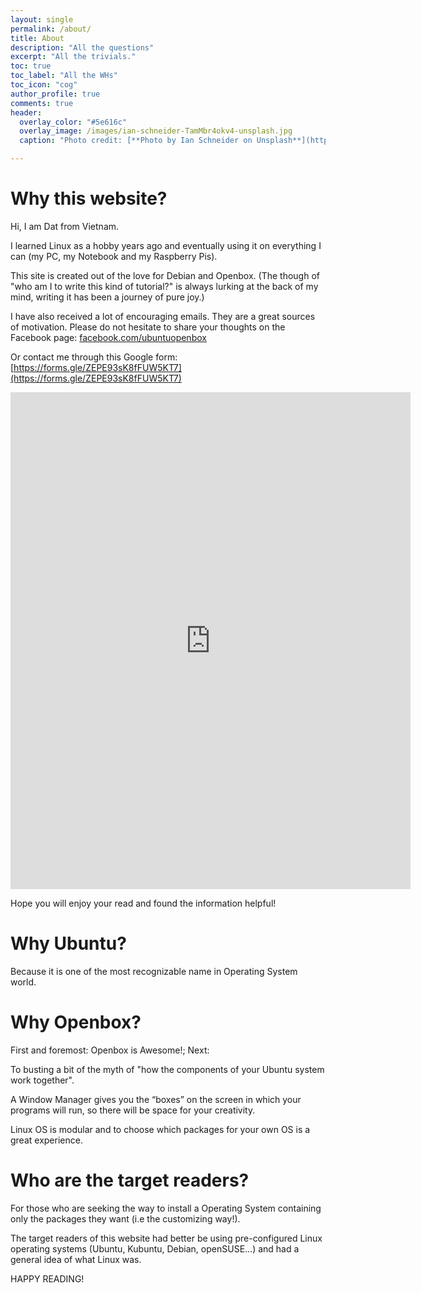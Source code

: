 ```yaml
---
layout: single
permalink: /about/
title: About
description: "All the questions"
excerpt: "All the trivials."
toc: true
toc_label: "All the WHs"
toc_icon: "cog"
author_profile: true
comments: true
header:
  overlay_color: "#5e616c"
  overlay_image: /images/ian-schneider-TamMbr4okv4-unsplash.jpg
  caption: "Photo credit: [**Photo by Ian Schneider on Unsplash**](https://unsplash.com/photos/TamMbr4okv4)"

---
```


# Why this website?

Hi, I am Dat from Vietnam.

I learned Linux as a hobby years ago and eventually using it on everything I can (my PC, my Notebook and my Raspberry Pis).

This site is created out of the love for Debian and Openbox. (The though of "who am I to write this kind of tutorial?" is always lurking at the back of my mind, writing it has been a journey of pure joy.)

I have also received a lot of encouraging emails. They are a great sources of motivation. Please do not hesitate to share your thoughts on the Facebook page: [facebook.com/ubuntuopenbox](https://www.facebook.com/ubuntuopenbox)

Or contact me through this Google form: [https://forms.gle/ZEPE93sK8fFUW5KT7](https://forms.gle/ZEPE93sK8fFUW5KT7)

<iframe src="https://docs.google.com/forms/d/e/1FAIpQLSeTRMJ2f0IHmRTdNzXZkz0bg8G-nF0XP0zJllWn_oHl48O5bQ/viewform?embedded=true" width="640" height="795" frameborder="0" marginheight="0" marginwidth="0">Loading…</iframe>

Hope you will enjoy your read and found the information helpful!

# Why Ubuntu?

Because it is one of the most recognizable name in Operating System world.

# Why Openbox?

First and foremost: Openbox is Awesome!;
Next:

To busting a bit of the myth of "how the components of your Ubuntu system work together".

A Window Manager gives you the “boxes” on the screen in which your programs will run, so there will be space for your creativity.

Linux OS is modular and to choose which packages for your own OS is a great experience.

# Who are the target readers?

For those who are seeking the way to install a Operating System containing only the packages they want (i.e the customizing way!).

The target readers of this website had better be using pre-configured Linux operating systems (Ubuntu, Kubuntu, Debian, openSUSE...) and had a general idea of what Linux was.

HAPPY READING!
